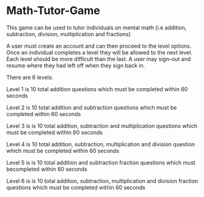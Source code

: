 Math-Tutor-Game
===============
This game can be used to tutor individuals on mental math (i.e addition, subtraction, division, multiplication and fractions)

A user must create an account and can then proceed to the level options. Once an individual completes a level they will be allowed to the next level. Each level should be more difficult than the last. A user may sign-out and resume where they had left off when they sign back in. 

There are 6 levels:

Level 1 is 10 total addition questions which must be completed within 60 seconds

Level 2 is 10 total addition and subtraction questions which must be completed within 60 seconds

Level 3 is is 10 total addition, subtraction and multiplication questions which must be completed within 60 seconds

Level 4 is 10 total addition, subtraction, multiplication and division question which must be completed within 60 seconds

Level 5 is is 10 total addition and subtraction fraction questions which must becompleted within 60 seconds

Level 6 is is 10 total addition, subtraction, multiplication and division fraction questions which must be completed within 60 seconds







